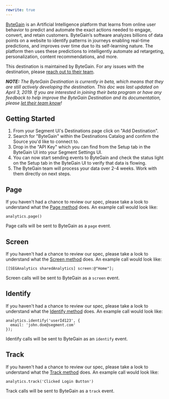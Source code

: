 ```yaml
---
rewrite: true
---
```

[ByteGain](https://bytegain.com/?utm_source=segmentio&utm_medium=docs&utm_campaign=partners) is an Artificial Intelligence platform that learns from online user behavior to predict and automate the exact actions needed to engage, convert, and retain customers. ByteGain’s software analyzes billions of data points on a website to identify patterns in journeys enabling real-time predictions, and improves over time due to its self-learning nature. The platform then uses these predictions to intelligently automate ad retargeting, personalization, content recommendations, and more.

This destination is maintained by ByteGain. For any issues with the destination, please [reach out to their team](mailto:support@bytegain.com).

_**NOTE:** The ByteGain Destination is currently in beta, which means that they are still actively developing the destination. This doc was last updated on April 3, 2019. If you are interested in joining their beta program or have any feedback to help improve the ByteGain Destination and its documentation, please [let  their team know](mailto:support@bytegain.com)!_

## Getting Started

<!-- {{>connection-modes}} --> 

1. From your Segment UI's Destinations page click on "Add Destination".
2. Search for "ByteGain" within the Destinations Catalog and confirm the Source you'd like to connect to.
3. Drop in the "API Key" which you can find from the Setup tab in the ByteGain UI into your Segment Settings UI.
4. You can now start sending events to ByteGain and check the status light on the Setup tab in the ByteGain UI to verify that data is flowing.
5. The ByteGain team will process your data over 2-4 weeks. Work with them directly on next steps.

## Page

If you haven't had a chance to review our spec, please take a look to understand what the [Page method](https://segment.com/docs/spec/page/) does. An example call would look like:

```
analytics.page()
```

Page calls will be sent to ByteGain as a `page` event. 


## Screen

If you haven't had a chance to review our spec, please take a look to understand what the [Screen method](https://segment.com/docs/spec/page/) does. An example call would look like:

```
[[SEGAnalytics sharedAnalytics] screen:@"Home"];
```

Screen calls will be sent to ByteGain as a `screen` event. 


## Identify

If you haven't had a chance to review our spec, please take a look to understand what the [Identify method](https://segment.com/docs/spec/identify/) does. An example call would look like:

```
analytics.identify('userId123', {
  email: 'john.doe@segment.com'
});
```

Identify calls will be sent to ByteGain as an `identify` event.


## Track

If you haven't had a chance to review our spec, please take a look to understand what the [Track method](https://segment.com/docs/spec/track/) does. An example call would look like:

```
analytics.track('Clicked Login Button')
```

Track calls will be sent to ByteGain as a `track` event.